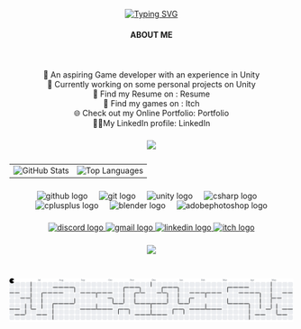 <p align="center">
<a href="https://git.io/typing-svg"><img src="https://readme-typing-svg.demolab.com?font=&weight=800&pause=1000&color=2FABFB&background=01000000&center=true&vCenter=true&width=435&lines=Hi%2C+I+Am+Arjun+%F0%9F%98%81" alt="Typing SVG" /></a>
</p>

<h4 align="center">ABOUT ME</h4>

###

<br clear="both">

<p align="center">🔭 An aspiring Game developer with an experience in Unity<br>🌱 Currently working on some personal projects on Unity<br>💬 Find my Resume on : Resume<br>👾 Find my games on : Itch<br>🌐 Check out my Online Portfolio:  Portfolio<br>👨‍💼My LinkedIn profile: LinkedIn</p>

###

<div align="center">
  <img height="200" src="https://64.media.tumblr.com/tumblr_lywgafNADa1qbqhhuo1_1280.gif"  />
</div>

###

<table>
  <tr>
    <td>
      <img 
        src="https://github-readme-stats.vercel.app/api?username=Arjun0034&hide_title=false&hide_rank=false&show_icons=true&include_all_commits=true&count_private=true&disable_animations=false&theme=dark&locale=en&hide_border=true&cache_seconds=3600"
        height="150"
        alt="GitHub Stats"
      />
    </td>
    <td>
      <img 
        src="https://github-readme-stats.vercel.app/api/top-langs?username=Arjun0034&locale=en&hide_title=false&layout=compact&card_width=320&langs_count=5&theme=dark&hide_border=true&cache_seconds=3600"
        height="150"
        alt="Top Languages"
      />
    </td>
  </tr>
</table>

###

<div align="center">
  <img src="https://skillicons.dev/icons?i=github" height="30" alt="github logo"  />
  <img width="12" />
  <img src="https://skillicons.dev/icons?i=git" height="30" alt="git logo"  />
  <img width="12" />
  <img src="https://skillicons.dev/icons?i=unity" height="30" alt="unity logo"  />
  <img width="12" />
  <img src="https://skillicons.dev/icons?i=cs" height="30" alt="csharp logo"  />
  <img width="12" />
  <img src="https://skillicons.dev/icons?i=cpp" height="30" alt="cplusplus logo"  />
  <img width="12" />
  <img src="https://skillicons.dev/icons?i=blender" height="30" alt="blender logo"  />
  <img width="12" />
  <img src="https://skillicons.dev/icons?i=ps" height="30" alt="adobephotoshop logo"  />
</div>

###

<div align="center">
  <a href="https://discordapp.com/users/669892122370899988" target="_blank">
    <img src="https://img.shields.io/static/v1?message=Discord&logo=discord&label=&color=7289DA&logoColor=white&labelColor=&style=for-the-badge" height="35" alt="discord logo"  />
  </a>
  <a href="arjunaswal.work@gmail.com" target="_blank">
    <img src="https://img.shields.io/static/v1?message=Gmail&logo=gmail&label=&color=D14836&logoColor=white&labelColor=&style=for-the-badge" height="35" alt="gmail logo"  />
  </a>
  <a href="https://www.linkedin.com/in/arjun-aswal-2aaa10264/" target="_blank">
    <img src="https://img.shields.io/static/v1?message=LinkedIn&logo=linkedin&label=&color=0077B5&logoColor=white&labelColor=&style=for-the-badge" height="35" alt="linkedin logo"  />
  </a>
  <a href="https://arjun001.itch.io/" target="_blank">
    <img src="https://img.shields.io/static/v1?message=itch.io&logo=itch&label=&color=000000&logoColor=white&labelColor=&style=for-the-badge" height="35" alt="itch logo"  />
  </a>
</div>

###

<div align="center">
  <img src="https://profile-counter.glitch.me/Arjun0034/count.svg?"  />
</div>

###

<br clear="both">

<picture>
  <source media="(prefers-color-scheme: dark)" srcset="https://raw.githubusercontent.com/Arjun0034/Arjun0034/output/pacman-contribution-graph-dark.svg">
  <source media="(prefers-color-scheme: light)" srcset="https://raw.githubusercontent.com/Arjun0034/Arjun0034/output/pacman-contribution-graph.svg">
  <img alt="pacman contribution graph" src="https://raw.githubusercontent.com/Arjun0034/Arjun0034/output/pacman-contribution-graph.svg">
</picture>

###
